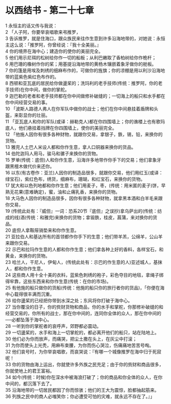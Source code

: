 # 以西结书 - 第二十七章
  
 1 永恒主的话又传与我说：  
 2 「人子阿，你要举哀唱歌来弔推罗，  
 3 告诉推罗，就是住海口，跟众族民来往作生意到许多沿海地带的，对她说：永恒主这么说：「推罗阿，你曾经说：『我十全美丽。』  
 4 你的境界在海中心；建造你的使你的美丽完全。  
 5 他们用示尼珥的松树给你作一切的船板；从利巴嫩取了香柏树给你作桅杆；  
 6 用巴珊的橡树作你的桨；用基提沿海地带的黄杨木镶嵌着象牙做你的舱板。  
 7 你的篷是用埃及刺绣的细麻布作的，可做你的旌旗；你的凉棚是用以利沙沿海地带的蓝紫色紫红色布作的。  
 8 西顿和亚瓦底的居民给你做盪桨的；洗玛利的老手技师(传统：推罗阿，你的老手技师)在你中间，做你的掌舵。  
 9 迦巴勒的老者和老手技师都在你中间做修补破缝的；一切海上的船只和水手都在你中间经营交易的事。  
 10 「波斯人路德人弗人在你军队中做你的战士；他们在你中间悬挂着盾牌和头盔，来彰显你的壮丽。  
 11 「亚瓦底人和你的军队(或译：赫勒克人)都在你四围墙上；你的谯楼上也有歌玛底人，他们悬挂着挡牌在你四围墙上，使你的美丽完全。  
 12 「他施人因你有很多各种财物，就跟你交易，拿银子，鉄，锡，铅，来换你的货物。  
 13 雅完人土巴人米设人都和你作生意，拿人口铜器来换你的货品。  
 14 伯陀迦玛人用马，骏马和骡子来换你的货物。  
 15 罗单(传统：底但)人和你作生意，沿海许多地带作你手下的交易；他们拿象牙跟黑檀木做代价来还你。  
 16 以东(有古卷作：亚兰)人因你的制造品很多，就跟你交易，他们用红玉(或译：绿宝石)，紫红色布，绣货，细麻布，珊瑚，和红宝石，来换你的货物。  
 17 犹大和以色列地都和你作生意；他们用麦子，枣，(传统：用米匿的麦子)饼，早熟无花果(意难确定)，蜜，油和止痛乳香，来换你的货物。  
 18 大马色人因你的制造品很多，因你有很多各种财物，就拿黑本酒和白羊毛来跟你交易，  
 19 (传统此处有：『威但』一词：恐系20节『底但』之误抄)拿乌萨出的(传统：纺成的线)酒(传统：和雅完)来换你的货物；拿锻鉄，桂皮，菖蒲，来对换你的货品。  
 20 底但人拿鞍屉骑垫来和你作生意。  
 21 亚拉伯人和基达所有的首领都作你手下的生意；他们带羊羔，公绵羊，公山羊来跟你交易。  
 22 示巴和拉玛作生意的人都和你作生意；他们拿各种上好的香料，各样宝石，和黄金，来换你的货物。  
 23 哈兰人，干尼人，伊甸人，(传统此处有：示巴的作生意的人)亚述城人，基抹人，都和你作生意。  
 24 这些商人用十全十美的衣料，蓝紫色刺绣的袍子，彩色夺目的地毯，拿绳子绑得牢靠，这些东西来和你作生意(传统：在你的市场)。  
 25 有他施的船只做你的货船(传统：他施的船只你的旅行者你的货品)，「你便在海中心载得很丰满而沉重。  
 26 给你盪桨的已经把你带到水深之处；东风将你打破于海中心。  
 27 当你覆没的日子，你的赀财货物和商品，你的水手和掌舵，你那修补破缝的和经营交易的，你所有的战士，那在你中间的，连同你全体的众人，那在你中间的──必都坠落于海中心。  
 28 一听到你的掌舵者的哀呼声，郊野都必震动。  
 29 一切盪桨的，水手和海上一切掌舵的，都必离开他们的船只，站在陆地上。  
 30 他们必为你而放声，而痛哭，把尘土撒在头上，在灰尘中打滚；  
 31 为你而使头上光秃，用麻布束腰，为你而伤心哭泣，伤痛痛地苦苦号啕。  
 32 他们哀号时，为你举哀唱歌，而哀哭说：『有哪一个城像推罗在海中归于死寂呢！  
 33 你的货物由海上运出，你就使许多外族之民充足；由于你的赀财和商品很多，你就使地上的君王富裕。  
 34 如今(传统：时候)你在深水中被海浪打破了；你的商品和你全体的众人，在你中间的，都沉落下去了。  
 35 沿海地带的一切居民都因了你而惊骇；他们的王大为震惊，脸都抽起筋来。  
 36 列族之民中的商人必嗤笑你；你必遭受可怕的灾难，就永远不存在了。』」